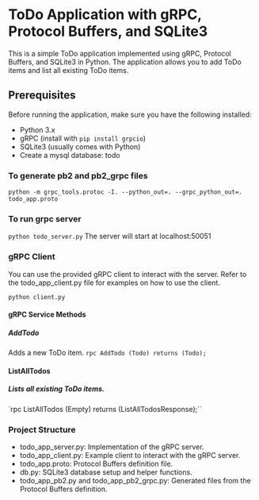 # ToDo Application with gRPC, Protocol Buffers, and SQLite3

This is a simple ToDo application implemented using gRPC, Protocol Buffers, and SQLite3 in Python. The application allows you to add ToDo items and list all existing ToDo items.

## Prerequisites

Before running the application, make sure you have the following installed:

- Python 3.x
- gRPC (install with `pip install grpcio`)
- SQLite3 (usually comes with Python)
- Create a mysql database: todo

### To generate pb2 and pb2_grpc files

`python -m grpc_tools.protoc -I. --python_out=. --grpc_python_out=. todo_app.proto`

### To run grpc server

`python todo_server.py`
The server will start at localhost:50051

### gRPC Client

You can use the provided gRPC client to interact with the server. Refer to the todo_app_client.py file for examples on how to use the client.

`python client.py`

#### gRPC Service Methods

##### AddTodo

Adds a new ToDo item.
`rpc AddTodo (Todo) returns (Todo);`

#### ListAllTodos

##### Lists all existing ToDo items.

`rpc ListAllTodos (Empty) returns (ListAllTodosResponse);``

### Project Structure

- todo_app_server.py: Implementation of the gRPC server.
- todo_app_client.py: Example client to interact with the gRPC server.
- todo_app.proto: Protocol Buffers definition file.
- db.py: SQLite3 database setup and helper functions.
- todo_app_pb2.py and todo_app_pb2_grpc.py: Generated files from the Protocol Buffers definition.
